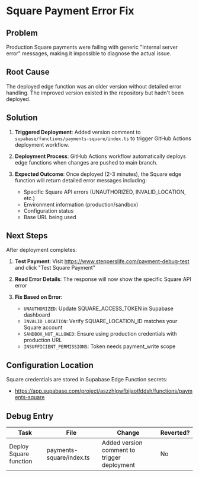 # Square Payment Error Fix

## Problem
Production Square payments were failing with generic "Internal server error" messages, making it impossible to diagnose the actual issue.

## Root Cause
The deployed edge function was an older version without detailed error handling. The improved version existed in the repository but hadn't been deployed.

## Solution
1. **Triggered Deployment**: Added version comment to `supabase/functions/payments-square/index.ts` to trigger GitHub Actions deployment workflow.

2. **Deployment Process**: GitHub Actions workflow automatically deploys edge functions when changes are pushed to main branch.

3. **Expected Outcome**: Once deployed (2-3 minutes), the Square edge function will return detailed error messages including:
   - Specific Square API errors (UNAUTHORIZED, INVALID_LOCATION, etc.)
   - Environment information (production/sandbox)
   - Configuration status
   - Base URL being used

## Next Steps

After deployment completes:

1. **Test Payment**: Visit https://www.stepperslife.com/payment-debug-test and click "Test Square Payment"

2. **Read Error Details**: The response will now show the specific Square API error

3. **Fix Based on Error**:
   - `UNAUTHORIZED`: Update SQUARE_ACCESS_TOKEN in Supabase dashboard
   - `INVALID_LOCATION`: Verify SQUARE_LOCATION_ID matches your Square account
   - `SANDBOX_NOT_ALLOWED`: Ensure using production credentials with production URL
   - `INSUFFICIENT_PERMISSIONS`: Token needs payment_write scope

## Configuration Location
Square credentials are stored in Supabase Edge Function secrets:
- https://app.supabase.com/project/aszzhlgwfbijaotfddsh/functions/payments-square

## Debug Entry
| Task | File | Change | Reverted? |
|------|------|--------|-----------|
| Deploy Square function | payments-square/index.ts | Added version comment to trigger deployment | No |